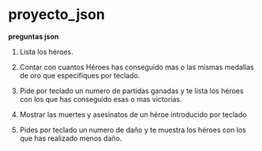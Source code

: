 # proyecto_json
**preguntas json**
1. Lista los héroes.

2. Contar con cuantos Héroes has conseguido mas o las mismas medallas de oro que especifiques por teclado.

3. Pide por teclado un numero de partidas ganadas y te lista los héroes con los que has conseguido esas o mas victorias.

4. Mostrar las muertes y asesinatos de un héroe introducido por teclado

5. Pides por teclado un numero de daño y te muestra los héroes con los que has realizado menos daño.